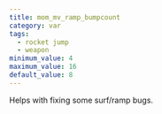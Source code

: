 ```yaml
---
title: mom_mv_ramp_bumpcount
category: var
tags:
  - rocket jump
  - weapon
minimum_value: 4
maximum_value: 16
default_value: 8
---
```


Helps with fixing some surf/ramp bugs.
